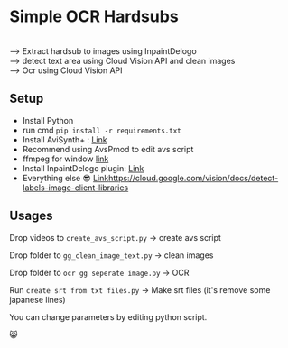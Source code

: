 # Simple OCR Hardsubs

<br>--> Extract hardsub to images using InpaintDelogo <br>--> detect text area using Cloud Vision API and clean images <br>--> Ocr using Cloud Vision API

## Setup
- Install Python
- run cmd `pip install -r requirements.txt`
- Install AviSynth+ : [Link](https://avs-plus.net/)
- Recommend using AvsPmod to edit avs script
- ffmpeg for window [link](https://ffmpeg.org/download.html)
- Install InpaintDelogo plugin: [Link](https://github.com/Purfview/InpaintDelogo)
- Everything else :sunglasses: [Link](https://cloud.google.com/vision/docs/detect-labels-image-client-libraries)https://cloud.google.com/vision/docs/detect-labels-image-client-libraries

## Usages
Drop videos to `create_avs_script.py`     -> create avs script

Drop folder to `gg_clean_image_text.py`   -> clean images

Drop folder to `ocr gg seperate image.py` -> OCR

Run `create srt from txt files.py`        -> Make srt files (it's remove some japanese lines)



You can change parameters by editing python script.

😸
